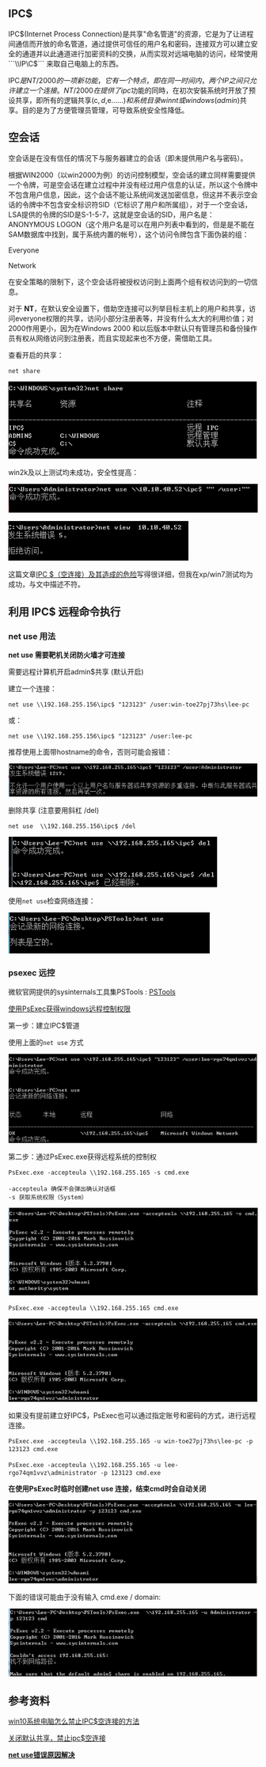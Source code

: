 
## IPC$

IPC$(Internet Process Connection)是共享"命名管道"的资源，它是为了让进程间通信而开放的命名管道，通过提供可信任的用户名和密码，连接双方可以建立安全的通道并以此通道进行加密资料的交换，从而实现对远端电脑的访问，经常使用 ```\\IP\C$``` 来取自己电脑上的东西。

IPC$是NT/2000的一项新功能，它有一个特点，即在同一时间内，两个IP之间只允许建立一个连接。NT/2000在提供了ipc$功能的同時，在初次安裝系统时开放了预设共享，即所有的逻辑共享(c$,d$,e$……)和系统目录winnt或windows(admin$)共享。目的是为了方便管理员管理，可导致系统安全性降低。


## 空会话

空会话是在没有信任的情况下与服务器建立的会话（即未提供用户名与密码）。

根据WIN2000（以win2000为例）的访问控制模型，空会话的建立同样需要提供一个令牌，可是空会话在建立过程中并没有经过用户信息的认证，所以这个令牌中不包含用户信息，因此，这个会话不能让系统间发送加密信息，但这并不表示空会话的令牌中不包含安全标识符SID（它标识了用户和所属组），对于一个空会话，LSA提供的令牌的SID是S-1-5-7，这就是空会话的SID，用户名是：ANONYMOUS LOGON（这个用户名是可以在用户列表中看到的，但是是不能在SAM数据库中找到，属于系统内置的帐号），这个访问令牌包含下面伪装的组：

Everyone

Network

在安全策略的限制下，这个空会话将被授权访问到上面两个组有权访问到的一切信息。


对于 **NT**，在默认安全设置下，借助空连接可以列举目标主机上的用户和共享，访问everyone权限的共享，访问小部分注册表等，并没有什么太大的利用价值；对2000作用更小，因为在Windows 2000 和以后版本中默认只有管理员和备份操作员有权从网络访问到注册表，而且实现起来也不方便，需借助工具。

查看开启的共享：

	net share

![](images/1.png)

win2k及以上测试均未成功，安全性提高：

![](images/2.png)

![](images/3.png)



这篇文章[IPC $（空连接）及其造成的危险](https://blog.csdn.net/qq_45521281/article/details/105820827)写得很详细，但我在xp/win7测试均为成功，与文中描述不符。

## 利用 IPC$ 远程命令执行

### net use 用法

**net use  需要靶机关闭防火墙才可连接**

需要远程计算机开启admin$共享 (默认开启)

建立一个连接：

	net use \\192.168.255.156\ipc$ "123123" /user:win-toe27pj73hs\lee-pc

或：
	
	net use \\192.168.255.156\ipc$ "123123" /user:lee-pc

推荐使用上面带hostname的命令，否则可能会报错：

![](images/4.png)

删除共享 (注意要用斜杠 /del)

	net use  \\192.168.255.156\ipc$ /del  

![](images/5.png)

使用```net use```检查网络连接：

![](images/6.png)

### psexec 远控

微软官网提供的sysinternals工具集PSTools : [PSTools](https://docs.microsoft.com/zh-cn/sysinternals/downloads/psexec)

[使用PsExec获得windows远程控制权限](https://zhuanlan.zhihu.com/p/228742108?utm_source=wechat_session)

第一步：建立IPC$管道

使用上面的```net use``` 方式

![](images/7.png)

第二步：通过PsExec.exe获得远程系统的控制权

	PsExec.exe -accepteula \\192.168.255.165 -s cmd.exe

	-accepteula 确保不会弹出确认对话框
	-s 获取系统权限（System）

![](2.png)

	PsExec.exe -accepteula \\192.168.255.165 cmd.exe

![](3.png)

如果没有提前建立好IPC$，PsExec也可以通过指定账号和密码的方式，进行远程连接。

	PsExec.exe -accepteula \\192.168.255.165 -u win-toe27pj73hs\lee-pc -p 123123 cmd.exe
	
	PsExec.exe -accepteula \\192.168.255.165 -u lee-rgo74qm1vvz\administrator -p 123123 cmd.exe 

**在使用PsExec时临时创建net use 连接，结束cmd时会自动关闭**

![](4.png)

下面的错误可能由于没有输入  cmd.exe / domain:

![](1.jpg)




## 参考资料

[win10系统电脑怎么禁止IPC$空连接的方法](http://www.ylmfwin100.com/ylmf/12323.html)

[关闭默认共享，禁止ipc$空连接](https://www.bbsmax.com/A/1O5EbnrWd7/)

[**net use错误原因解决**](https://www.cnblogs.com/zhuimengle/p/6030414.html)
